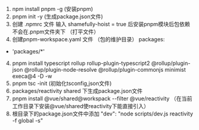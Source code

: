 1. npm install pnpm -g (安装pnpm)
2. pnpm init -y (生成package.json文件)
3. 创建 .npmrc 文件 输入 shamefully-hoist = true 后安装pnpm模块后包依赖不会在.pnpm文件夹下 （打平文件）
3. 创建pnpm-workspace.yaml 文件 （包的维护目录）
packages: 
  - 'packages/*'
4. pnpm install typescript rollup rollup-plugin-typescript2 @rollup/plugin-json @rollup/plugin-node-resolve @rollup/plugin-commonjs minimist execa@4 -D -w
5. pnpm tsc -init (初始化tsconfig,json文件) 
6. packages/reactivity shared 下生成package.json文件
7. pnpm install @vue/shared@workspack --filter @vue/reactivity （在当前工作目录下安装@vue/shared使reactivity下能直接引入）
8. 根目录下的package.json文件中添加 "dev": "node scripts/dev.js reactivity -f global -s" 